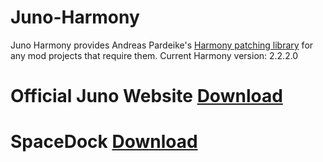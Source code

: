 # Juno-Harmony
Juno Harmony provides Andreas Pardeike's [Harmony patching library](https://github.com/pardeike/Harmony) for any mod projects that require them. Current Harmony version: 2.2.2.0

# Official Juno Website [Download](https://www.simplerockets.com/Mods/View/234638/Juno-Harmony)

# SpaceDock [Download](https://spacedock.info/mod/3428/Juno%20Harmony)
